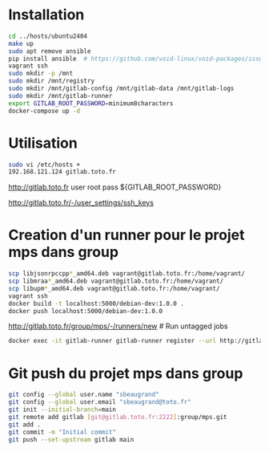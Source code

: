 # Installation
```sh
cd ../hosts/ubuntu2404
make up
sudo apt remove ansible
pip install ansible  # https://github.com/void-linux/void-packages/issues/47483
vagrant ssh
sudo mkdir -p /mnt
sudo mkdir /mnt/registry
sudo mkdir /mnt/gitlab-config /mnt/gitlab-data /mnt/gitlab-logs
sudo mkdir /mnt/gitlab-runner
export GITLAB_ROOT_PASSWORD=minimum8characters
docker-compose up -d
```

# Utilisation
```sh
sudo vi /etc/hosts +
192.168.121.124 gitlab.toto.fr
```
http://gitlab.toto.fr user root pass ${GITLAB_ROOT_PASSWORD}

http://gitlab.toto.fr/-/user_settings/ssh_keys

# Creation d'un runner pour le projet mps dans group
```sh
scp libjsonrpccpp*_amd64.deb vagrant@gitlab.toto.fr:/home/vagrant/
scp libmraa*_amd64.deb vagrant@gitlab.toto.fr:/home/vagrant/
scp libupm*_amd64.deb vagrant@gitlab.toto.fr:/home/vagrant/
vagrant ssh
docker build -t localhost:5000/debian-dev:1.0.0 .
docker push localhost:5000/debian-dev:1.0.0
```
http://gitlab.toto.fr/group/mps/-/runners/new  # Run untagged jobs
```sh
docker exec -it gitlab-runner gitlab-runner register --url http://gitlab.toto.fr --executor docker --docker-image "localhost:5000/debian-dev:1.0.0" --token ...
```

# Git push du projet mps dans group
```sh
git config --global user.name "sbeaugrand"
git config --global user.email "sbeaugrand@toto.fr"
git init --initial-branch=main
git remote add gitlab [git@gitlab.toto.fr:2222]:group/mps.git
git add .
git commit -m "Initial commit"
git push --set-upstream gitlab main
```

